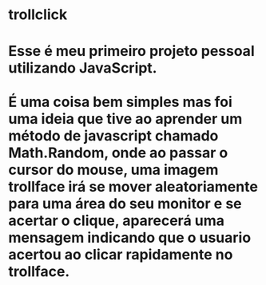 # trollclick

# Esse é meu primeiro projeto pessoal utilizando JavaScript. </br></br> É uma coisa bem simples mas foi uma ideia que tive ao aprender um método de javascript chamado Math.Random, onde ao passar o cursor do mouse, uma imagem trollface irá se mover aleatoriamente para uma área do seu monitor e se acertar o clique, aparecerá uma mensagem indicando que o usuario acertou ao clicar rapidamente no trollface.
